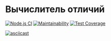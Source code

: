 # Вычислитель отличий

[![Node.js CI](https://github.com/AlexeyBritvin/Hexlet.frontend-project-lvl2/workflows/Node.js%20CI/badge.svg)](https://github.com/AlexeyBritvin/Hexlet.frontend-project-lvl2/actions?query=workflow%3A%22Node.js+CI%22)
[![Maintainability](https://api.codeclimate.com/v1/badges/1bcd5deca7b243715f30/maintainability)](https://codeclimate.com/github/AlexeyBritvin/Hexlet.frontend-project-lvl2/maintainability)
[![Test Coverage](https://api.codeclimate.com/v1/badges/1bcd5deca7b243715f30/test_coverage)](https://codeclimate.com/github/AlexeyBritvin/Hexlet.frontend-project-lvl2/test_coverage)

[![asciicast](https://asciinema.org/a/mZB9rcHIjCOkPAObDh9YmuLeT.svg)](https://asciinema.org/a/mZB9rcHIjCOkPAObDh9YmuLeT)
